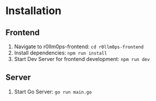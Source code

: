 # Installation
## Frontend
1. Navigate to r0llm0ps-frontend: `cd r0llm0ps-frontend`
2. Install dependencies: `npm run install`
3. Start Dev Server for frontend development: `npm run dev`

## Server
1. Start Go Server: `go run main.go`